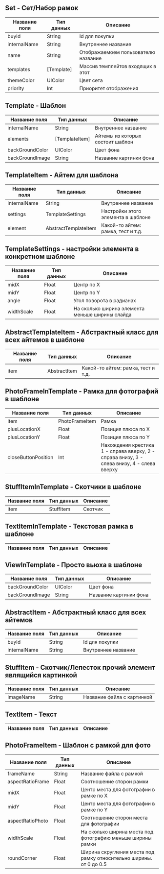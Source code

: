 ## Set - Сет/Набор рамок

| Название поля | Тип данных | Описание |
|---|---|---|
| buyId | String | Id для покупки |
| internalName | String | Внутреннее название |
| name | String | Отображаемоем пользователю название |
| templates | [Template] | Массив темплейтов входящих в этот |
| themeColor | UIColor | Цвет сета |
| priority | Int | Приоритет отображения |


## Template - Шаблон

| Название поля | Тип данных | Описание |
|---|---|---|
| internalName | String | Внутреннее название |
| elements | [TemplateItem] | Айтемы из которых состоит шаблон |
| backGroundColor | UIColor | Цвет фона |
| backGroundImage | String | Название картинки фона |


## TemplateItem - Айтем для шаблона

| Название поля | Тип данных | Описание |
|---|---|---|
| internalName | String | Внутреннее название |
| settings | TemplateSettings | Настройки этого элемента в шаблоне |
| element | AbstractTemplateItem | Какой-то айтем: рамка, тест и т.д. |


## TemplateSettings - настройки элемента в конкретном шаблоне

| Название поля | Тип данных | Описание |
|---|---|---|
| midX | Float | Центр по X |
| midY | Float | Центр по Y |
| angle | Float | Угол поворота в радианах |
| widthScale | Float | На сколько ширина элемента меньше ширины слайда |


## AbstractTemplateItem - Абстрактный класс для всех айтемов в шаблоне

| Название поля | Тип данных | Описание |
|---|---|---|
| item | AbstractItem | Какой-то айтем: рамка, тест и т.д. |


## PhotoFrameInTemplate - Рамка для фотографий в шаблоне

| Название поля | Тип данных | Описание |
|---|---|---|
| item | PhotoFrameItem | Рамка |
| plusLocationX | Float | Позиция плюса по Х |
| plusLocationY | Float | Позиция плюса по Y |
| closeButtonPosition | Int | Нахождения крестика 1 - справа вверху, 2 - справа внизу, 3 - слева внизу, 4 - слева вверху |


## StuffItemInTemplate - Скотчики в шаблоне

| Название поля | Тип данных | Описание |
|---|---|---|
| item | StuffItem | Скотчик |


## TextItemInTemplate - Текстовая рамка в шаблоне

| Название поля | Тип данных | Описание |
|---|---|---|


## ViewInTemplate - Просто вьюха в шаблоне

| Название поля | Тип данных | Описание |
|---|---|---|
| backGroundColor | UIColor | Цвет фона |
| backGroundImage | String | Название картинки фона |


## AbstractItem - Абстрактный класс для всех айтемов

| Название поля | Тип данных | Описание |
|---|---|---|
| buyId | String | Id для покупки |
| internalName | String | Внутреннее название |


## StuffItem - Скотчик/Лепесток прочий элемент являщийся картинкой

| Название поля | Тип данных | Описание |
|---|---|---|
| imageName | String | Название файла с картинкой |


## TextItem - Текст

| Название поля | Тип данных | Описание |
|---|---|---|


## PhotoFrameItem - Шаблон с рамкой для фото

| Название поля | Тип данных | Описание |
|---|---|---|
| frameName | String | Название файла с рамкой |
| aspectRatioFrame | Float | Соотношение сторон рамки |
| midX | Float | Центр места для фотографии в рамке по Х |
| midY | Float | Центр места для фотографии в рамке по Y |
| aspectRatioPhoto | Float | Соотношение сторон места для фотографии |
| widthScale | Float | На сколько ширина места под фотографию меньше ширины рамки |
| roundCorner | Float | Ширина скругления места под рамку относительно ширины. от 0 до 0.5 |


